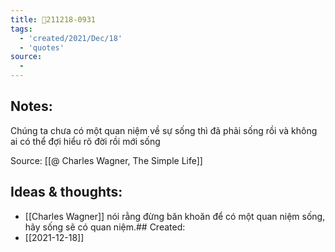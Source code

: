 ```yaml
---
title: 💬211218-0931
tags:
  - 'created/2021/Dec/18'
  - 'quotes'
source:
  - 
---
```


## Notes:
Chúng ta chưa có một quan niệm về sự sống thì đã phải sống rồi và không ai có thể đợi hiểu rõ đời rồi mới sống

Source: [[@ Charles Wagner, The Simple Life]]

## Ideas & thoughts:
- [[Charles Wagner]] nói rằng đừng băn khoăn để có một quan niệm sống, hãy sống sẽ có quan niệm.## Created:
- [[2021-12-18]]
